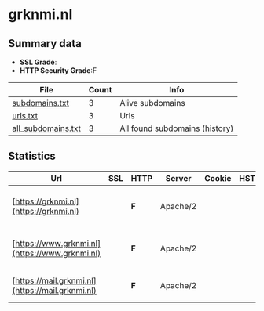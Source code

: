 

# grknmi.nl
## Summary data


 - **SSL Grade**:
 - **HTTP Security Grade**:F


| File       | Count | Info |
|------------|-------|------|
|[subdomains.txt](/data/grknmi.nl/subdomains.txt)|3|Alive subdomains|
|[urls.txt](/data/grknmi.nl/urls.txt)|3|Urls|
|[all_subdomains.txt](/data/grknmi.nl/all_subdomains.txt)|3|All found subdomains (history)|


## Statistics


| Url | SSL | HTTP | Server | Cookie | HSTS | CORS | CTO | CSP | XFO | XXP | RP |FP| Tech |Title |
|--------|-------|-------|------|------|------|------|------|------|------|------|------|------|------|------|
|[https://grknmi.nl](https://grknmi.nl)| | **F**|Apache/2| | | | | | | | :white_check_mark: | |Apache HTTP Server:2 PHP:7.2.34|Welkom bij de ge...|
|[https://www.grknmi.nl](https://www.grknmi.nl)| | **F**|Apache/2| | | | | | | | :white_check_mark: | |Apache HTTP Server:2 PHP:7.2.34|Welkom bij de ge...|
|[https://mail.grknmi.nl](https://mail.grknmi.nl)| | **F**|Apache/2| | | | | | | | :white_check_mark: | |Apache HTTP Server:2||

